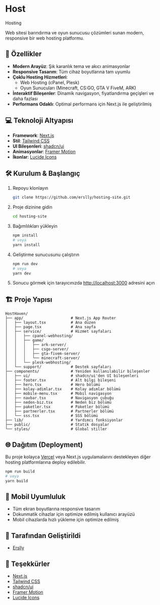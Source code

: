 # Host

Hosting

Web sitesi barındırma ve oyun sunucusu çözümleri sunan modern, responsive bir web hosting platformu.

## 🚀 Özellikler

- **Modern Arayüz**: Şık karanlık tema ve akıcı animasyonlar
- **Responsive Tasarım**: Tüm cihaz boyutlarına tam uyumlu
- **Çoklu Hosting Hizmetleri**:
  - Web Hosting (cPanel, Plesk)
  - Oyun Sunucuları (Minecraft, CS:GO, GTA V FiveM, ARK)
- **İnteraktif Bileşenler**: Dinamik navigasyon, fiyatlandırma geçişleri ve daha fazlası
- **Performans Odaklı**: Optimal performans için Next.js ile geliştirilmiş

## 💻 Teknoloji Altyapısı

- **Framework**: [Next.js](https://nextjs.org/)
- **Stil**: [Tailwind CSS](https://tailwindcss.com/)
- **UI Bileşenleri**: [shadcn/ui](https://ui.shadcn.com/)
- **Animasyonlar**: [Framer Motion](https://www.framer.com/motion/)
- **İkonlar**: [Lucide Icons](https://lucide.dev/)

## 🛠️ Kurulum & Başlangıç

1. Repoyu klonlayın
   ```bash
   git clone https://github.com/erslly/hosting-site.git
   ```

2. Proje dizinine gidin
   ```bash
   cd hosting-site
   ```

3. Bağımlılıkları yükleyin
   ```bash
   npm install
   # veya
   yarn install
   ```

4. Geliştirme sunucusunu çalıştırın
   ```bash
   npm run dev
   # veya
   yarn dev
   ```

5. Sonucu görmek için tarayıcınızda [http://localhost:3000](http://localhost:3000) adresini açın

## 🏗️ Proje Yapısı

```
HostHaven/
├── app/                     # Next.js App Router
│   ├── layout.tsx           # Ana düzen
│   ├── page.tsx             # Ana sayfa
│   ├── service/             # Hizmet sayfaları
│   │   ├── cpanel-webhosting/
│   │   ├── game/
│   │   │   ├── ark-server/
│   │   │   ├── csgo-server/
│   │   │   ├── gta-fivem-server/
│   │   │   └── minecraft-server/
│   │   └── plesk-webhosting/
│   └── support/             # Destek sayfaları
├── components/              # Yeniden kullanılabilir bileşenler
│   ├── ui/                  # shadcn/ui'den UI bileşenleri
│   ├── footer.tsx           # Alt bilgi bileşeni
│   ├── hero.tsx             # Hero bölümü
│   ├── kolay-adimlar.tsx    # Kolay adımlar bölümü
│   ├── mobile-menu.tsx      # Mobil navigasyon
│   ├── navbar.tsx           # Navigasyon çubuğu
│   ├── neden-biz.tsx        # Neden biz bölümü
│   ├── paketler.tsx         # Paketler bölümü
│   ├── partnerler.tsx       # Partnerler bölümü
│   └── sss.tsx              # SSS bölümü
├── lib/                     # Yardımcı fonksiyonlar
├── public/                  # Statik dosyalar
└── styles/                  # Global stiller
```

## 🌐 Dağıtım (Deployment)

Bu proje kolayca [Vercel](https://vercel.com/) veya Next.js uygulamalarını destekleyen diğer hosting platformlarına deploy edilebilir.

```bash
npm run build
# veya
yarn build
```

## 📱 Mobil Uyumluluk

- Tüm ekran boyutlarına responsive tasarım
- Dokunmatik cihazlar için optimize edilmiş kullanıcı arayüzü
- Mobil cihazlarda hızlı yükleme için optimize edilmiş


## 👥 Tarafından Geliştirildi

- [Erslly](https://erslly.xyz)

## 🙏 Teşekkürler

- [Next.js](https://nextjs.org/)
- [Tailwind CSS](https://tailwindcss.com/)
- [shadcn/ui](https://ui.shadcn.com/)
- [Framer Motion](https://www.framer.com/motion/)
- [Lucide Icons](https://lucide.dev/)
